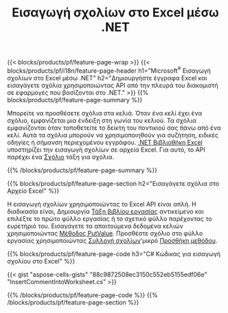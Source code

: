 ﻿---
title: Εισαγωγή σχολίων στο Excel μέσω .NET
url: /el/net/comment/
description: C# πηγαίους κώδικες για τον τρόπο εισαγωγής σχολίου σε αρχεία Microsoft Excel χρησιμοποιώντας τη Βιβλιοθήκη .NET. 
---
{{< blocks/products/pf/feature-page-wrap >}}
{{< blocks/products/pf/i18n/feature-page-header h1="Microsoft<sup>&reg;</sup> Εισαγωγή σχολίων στο Excel μέσω .NET" h2="Δημιουργήστε έγγραφα Excel και εισαγάγετε σχόλια χρησιμοποιώντας API από την πλευρά του διακομιστή σε εφαρμογές που βασίζονται στο .NET." >}}
{{% blocks/products/pf/feature-page-summary %}}

Μπορείτε να προσθέσετε σχόλια στα κελιά. Όταν ένα κελί έχει ένα σχόλιο, εμφανίζεται μια ένδειξη στη γωνία του κελιού. Τα σχόλια εμφανίζονται όταν τοποθετείτε το δείκτη του ποντικιού σας πάνω από ένα κελί. Αυτά τα σχόλια μπορούν να χρησιμοποιηθούν για συζήτηση, ειδικές οδηγίες ή σήμανση περιεχομένου εγγράφου. [.NET Βιβλιοθήκη Excel](/cells/net/) υποστηρίζει την εισαγωγή σχολίων σε αρχεία Excel. Για αυτό, το API παρέχει ένα [Σχόλιο](https://reference.aspose.com/cells/net/aspose.cells/comment) τάξη για σχόλια.

{{% /blocks/products/pf/feature-page-summary %}}

{{% blocks/products/pf/feature-page-section h2="Εισαγάγετε σχόλια στο Αρχείο Excel" %}}

Η εισαγωγή σχολίων χρησιμοποιώντας το Excel API είναι απλή. Η διαδικασία είναι, Δημιουργία [Τάξη βιβλίου εργασίας](https://reference.aspose.com/cells/net/aspose.cells/workbook) αντικείμενο και επιλέξτε το πρώτο φύλλο εργασίας ή το σχετικό φύλλο παρέχοντας το ευρετήριό του. Εισαγάγετε τα απαιτούμενα δεδομένα κελιών χρησιμοποιώντας [Μέθοδος PutValue](https://reference.aspose.com/cells/net/aspose.cells/cell/methods/putvalue/index). Προσθέστε σχόλιο στο φύλλο εργασίας χρησιμοποιώντας [Συλλογή σχολίων](https://reference.aspose.com/cells/net/aspose.cells/commentcollection)'μικρό [Προσθήκη μεθόδου](https://reference.aspose.com/cells/net/aspose.cells.commentcollection/add/methods/1).

{{% blocks/products/pf/feature-page-code h3="C# Κώδικας για εισαγωγή σχολίου στο Excel" %}}

{{< gist "aspose-cells-gists" "88c9872508ec3150c552eb5155edf06e" "InsertCommentIntoWorksheet.cs" >}}

{{% /blocks/products/pf/feature-page-code %}}
{{% /blocks/products/pf/feature-page-section %}}
